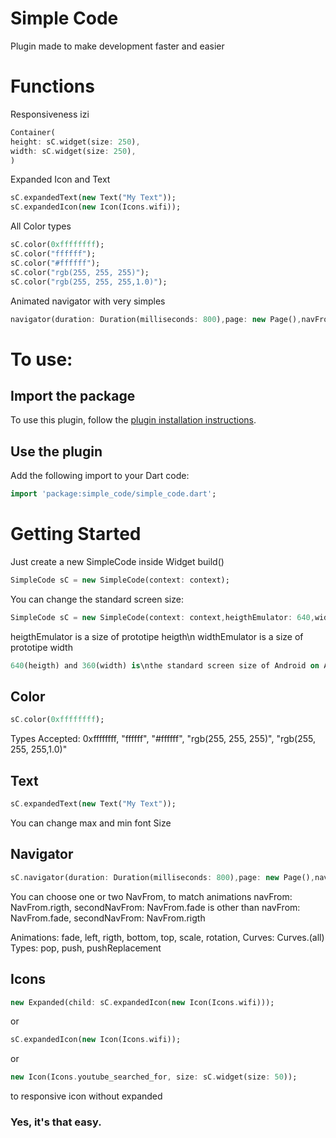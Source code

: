 # Simple Code

Plugin made to make development faster and easier

# Functions
Responsiveness izi
```dart
Container(
height: sC.widget(size: 250),
width: sC.widget(size: 250),
)
```

Expanded Icon and Text
```dart
sC.expandedText(new Text("My Text")); 
sC.expandedIcon(new Icon(Icons.wifi));
```

All Color types
```dart
sC.color(0xffffffff); 
sC.color("ffffff"); 
sC.color("#ffffff"); 
sC.color("rgb(255, 255, 255)"); 
sC.color("rgb(255, 255, 255,1.0)"); 
``` 

Animated navigator with very simples
```dart
navigator(duration: Duration(milliseconds: 800),page: new Page(),navFrom: NavFrom.rigth,curves: Curves.elasticOut); 
``` 

# To use:

## Import the package
To use this plugin, follow the [plugin installation instructions](https://pub.dev/packages/simple_code#-installing-tab-).

## Use the plugin
Add the following import to your Dart code:
```dart
import 'package:simple_code/simple_code.dart';
```
# Getting Started

Just create a new SimpleCode inside Widget build()

```dart
SimpleCode sC = new SimpleCode(context: context);
``` 
You can change the standard screen size: 
```dart
SimpleCode sC = new SimpleCode(context: context,heigthEmulator: 640,widthEmulator: 360);
``` 
heigthEmulator is a size of prototipe heigth\n
widthEmulator is a size of prototipe width
```dart
640(heigth) and 360(width) is\nthe standard screen size of Android on Adobe XD,
``` 

## Color
```dart
sC.color(0xffffffff); 
``` 
Types Accepted: 0xffffffff, "ffffff", "#ffffff", "rgb(255, 255, 255)", "rgb(255, 255, 255,1.0)"

## Text
```dart
sC.expandedText(new Text("My Text")); 
``` 
You can change max and min font Size

## Navigator
```dart
sC.navigator(duration: Duration(milliseconds: 800),page: new Page(),navFrom: NavFrom.rigth,curves: Curves.elasticOut);
``` 
You can choose one or two NavFrom, to match animations
navFrom: NavFrom.rigth, secondNavFrom: NavFrom.fade is other than navFrom: NavFrom.fade, secondNavFrom: NavFrom.rigth

Animations:
    fade, left, rigth, bottom, top, scale, rotation,
Curves:
    Curves.(all)
Types:
    pop, push, pushReplacement

## Icons
```dart
new Expanded(child: sC.expandedIcon(new Icon(Icons.wifi))); 
``` 
or
```dart
sC.expandedIcon(new Icon(Icons.wifi));
``` 
or
```dart
new Icon(Icons.youtube_searched_for, size: sC.widget(size: 50));
``` 
to responsive icon without expanded

### Yes, it's that easy.